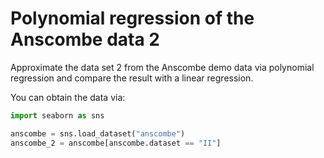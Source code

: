 # Polynomial regression of the Anscombe data 2

Approximate the data set 2 from the Anscombe demo data via polynomial regression and compare the result with a linear regression.

You can obtain the data via:

```py
import seaborn as sns

anscombe = sns.load_dataset("anscombe")
anscombe_2 = anscombe[anscombe.dataset == "II"]
```
